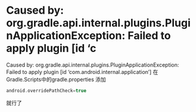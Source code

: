 # Caused by: org.gradle.api.internal.plugins.PluginApplicationException: Failed to apply plugin [id ‘c

Caused by: org.gradle.api.internal.plugins.PluginApplicationException: Failed to apply plugin [id ‘com.android.internal.application’]
在 Gradle.Scripts中的gradle.properties
添加

```cpp
android.overridePathCheck=true
```

就行了